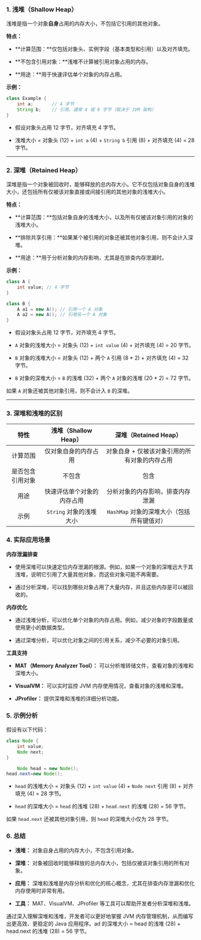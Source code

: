 ### 1. 浅堆（Shallow Heap）

浅堆是指一个对象**自身**占用的内存大小，不包括它引用的其他对象。

**特点：**

- **计算范围：**仅包括对象头、实例字段（基本类型和引用）以及对齐填充。

- **不包含引用对象：**浅堆不计算被引用对象占用的内存。

- **用途：**用于快速评估单个对象的内存占用。

**示例：**

```java
class Example {
    int a;       // 4 字节
    String b;    // 引用，通常 4 或 8 字节（取决于 JVM 架构）
}
```

- 假设对象头占用 12 字节，对齐填充 4 字节。

- 浅堆大小 = 对象头 (12) + `int a` (4) + `String b` 引用 (8) + 对齐填充 (4) = 28 字节。

---

### 2. 深堆（Retained Heap）

深堆是指一个对象被回收时，能够释放的总内存大小。它不仅包括对象自身的浅堆大小，还包括所有仅被该对象直接或间接引用的其他对象的浅堆大小。

**特点：**

- **计算范围：**包括对象自身的浅堆大小，以及所有仅被该对象引用的对象的浅堆大小。

- **排除共享引用：**如果某个被引用的对象还被其他对象引用，则不会计入深堆。

- **用途：**用于分析对象的内存影响，尤其是在排查内存泄漏时。

**示例：**

```java
class A {
    int value; // 4 字节
}

class B {
    A a1 = new A(); // 引用一个 A 对象
    A a2 = new A(); // 引用另一个 A 对象
}
```

- 假设对象头占用 12 字节，对齐填充 4 字节。

- `A` 对象的浅堆大小 = 对象头 (12) + `int value` (4) + 对齐填充 (4) = 20 字节。

- `B` 对象的浅堆大小 = 对象头 (12) + 两个 `A` 引用 (8 * 2) + 对齐填充 (4) = 32 字节。

- `B` 对象的深堆大小 = `B` 的浅堆 (32) + 两个 `A` 对象的浅堆 (20 * 2) = 72 字节。

如果 `A` 对象还被其他对象引用，则不会计入 `B` 的深堆。

---

### 3. 深堆和浅堆的区别

|   特性   | 浅堆（Shallow Heap）  |     深堆（Retained Heap）     |
|:------:|:-----------------:|:-------------------------:|
|计算范围|	仅对象自身的内存占用| 	对象自身 + 仅被该对象引用的所有对象的内存占用 |
|是否包含引用对象|	不包含|            	包含            |
|用途	|快速评估单个对象的内存占用	|     分析对象的内存影响，排查内存泄漏      |
|示例|	`String` 对象的浅堆大小| 	`HashMap` 对象的深堆大小（包括所有键值对） |

### 4. 实际应用场景

**内存泄漏排查**

- 使用深堆可以快速定位内存泄漏的根源。例如，如果一个对象的深堆远大于其浅堆，说明它引用了大量其他对象，而这些对象可能不再需要。

- 通过分析深堆，可以找到哪些对象占用了大量内存，并且这些内存是可以被回收的。

**内存优化**

- 通过浅堆分析，可以优化单个对象的内存占用。例如，减少对象的字段数量或使用更小的数据类型。

- 通过深堆分析，可以优化对象之间的引用关系，减少不必要的对象引用。

**工具支持**

- **MAT（Memory Analyzer Tool）：** 可以分析堆转储文件，查看对象的浅堆和深堆大小。

- **VisualVM：** 可以实时监控 JVM 内存使用情况，查看对象的浅堆和深堆。

- **JProfiler：** 提供深堆和浅堆的详细分析功能。

### 5. 示例分析

假设有以下代码：

```java
class Node {
    int value;
    Node next;
}

    Node head = new Node();
head.next=new Node();
```

- `head` 的浅堆大小 = 对象头 (12) + `int value` (4) + `Node next` 引用 (8) + 对齐填充 (4) = 28 字节。

- `head` 的深堆大小 = `head` 的浅堆 (28) + `head.next` 的浅堆 (28) = 56 字节。

如果 `head.next` 还被其他对象引用，则 `head` 的深堆大小仅为 28 字节。

### 6. 总结

- **浅堆：** 对象自身占用的内存大小，不包含引用对象。

- **深堆：** 对象被回收时能够释放的总内存大小，包括仅被该对象引用的所有对象。

- **应用：** 深堆和浅堆是内存分析和优化的核心概念，尤其在排查内存泄漏和优化内存使用时非常有用。

- **工具：** MAT、VisualVM、JProfiler 等工具可以帮助开发者分析深堆和浅堆。

通过深入理解深堆和浅堆，开发者可以更好地掌握 JVM 内存管理机制，从而编写出更高效、更稳定的 Java 应用程序。ad 的深堆大小 =
head 的浅堆 (28) + head.next 的浅堆 (28) = 56 字节。